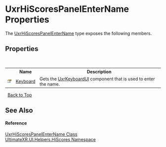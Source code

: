 # UxrHiScoresPanelEnterName Properties
 

The <a href="T_UltimateXR_UI_Helpers_HiScores_UxrHiScoresPanelEnterName">UxrHiScoresPanelEnterName</a> type exposes the following members.


## Properties
&nbsp;<table><tr><th></th><th>Name</th><th>Description</th></tr><tr><td>![Public property](media/pubproperty.gif "Public property")</td><td><a href="P_UltimateXR_UI_Helpers_HiScores_UxrHiScoresPanelEnterName_Keyboard">Keyboard</a></td><td>
Gets the <a href="T_UltimateXR_UI_Helpers_Keyboard_UxrKeyboardUI">UxrKeyboardUI</a> component that is used to enter the name.</td></tr></table>&nbsp;
<a href="#uxrhiscorespanelentername-properties">Back to Top</a>

## See Also


#### Reference
<a href="T_UltimateXR_UI_Helpers_HiScores_UxrHiScoresPanelEnterName">UxrHiScoresPanelEnterName Class</a><br /><a href="N_UltimateXR_UI_Helpers_HiScores">UltimateXR.UI.Helpers.HiScores Namespace</a><br />